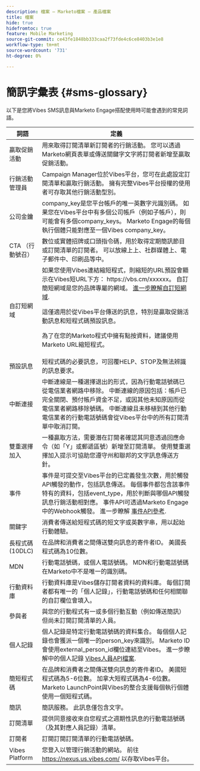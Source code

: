 ```yaml
---
description: 檔案 — Marketo檔案 — 產品檔案
title: 檔案
hide: true
hidefromtoc: true
feature: Mobile Marketing
source-git-commit: ce43fe1848bb333caa2f73fde4c6ce8403b3e1e8
workflow-type: tm+mt
source-wordcount: '731'
ht-degree: 0%

---
```


# 簡訊字彙表 {#sms-glossary}

以下是您將Vibes SMS訊息與Marketo Engage搭配使用時可能會遇到的常見詞語。

<table>
<thead>
  <tr>
    <th>詞語</th>
    <th>定義</th>
  </tr>
</thead>
<tbody>
  <tr>
    <td>贏取促銷活動</td>
    <td>用來取得訂閱清單新訂閱者的行銷活動。 您可以透過Marketo網頁表單或傳送關鍵字文字將訂閱者新增至贏取促銷活動。</td>
  </tr>
  <tr>
    <td>行銷活動管理員</td>
    <td>Campaign Manager位於Vibes平台，您可在此處設定訂閱清單和贏取行銷活動。 擁有完整Vibes平台授權的使用者可存取其他行銷活動型別。</td>
  </tr>
  <tr>
    <td>公司金鑰</td>
    <td>company_key是您平台帳戶的唯一英數字元識別碼。 如果您在Vibes平台中有多個公司帳戶（例如子帳戶），則可能會有多個company_keys。 Marketo Engage的每個執行個體只能對應至一個Vibes company_key。</td>
  </tr>
  <tr>
    <td>CTA （行動號召）</td>
    <td>數位或實體招牌或口頭指令碼，用於取得定期簡訊節目或訂閱清單的訂閱者。 可以放線上上、社群媒體上、電子郵件中、印刷品等中。</td>
  </tr>
  <tr>
    <td>自訂短網域</td>
    <td>如果您使用Vibes連結縮短程式，則縮短的URL預設會顯示在Vibes短URL下方： https://vbs.cm/xxxxxx。 自訂簡短網域是您的品牌專屬的網域。 <a href="https://developer-platform.vibes.com/docs/creating-a-custom-short-domain">進一步瞭解自訂短網域</a>.<p>
    這僅適用於從Vibes平台傳送的訊息，特別是贏取促銷活動訊息和短程式碼預設訊息。<p>
    為了在您的Marketo程式中擁有點按資料，建議使用Marketo URL縮短程式。</td>
  </tr>
  <tr>
    <td>預設訊息</td>
    <td>短程式碼的必要訊息，可回覆HELP、STOP及無法辨識的訊息要求。</td>
  </tr>
  <tr>
    <td>中斷連接</td>
    <td>中斷連線是一種選擇退出的形式，因為行動電話號碼已從電信業者網路中移除。 中斷連線的原因包括：帳戶已完全關閉、預付帳戶資金不足，或因其他未知原因而從電信業者網路移除號碼。 中斷連線且未移植到其他行動電信業者的行動電話號碼會從Vibes平台中的所有訂閱清單中取消訂閱。</td>
  </tr>
  <tr>
    <td>雙重選擇加入</td>
    <td>一種贏取方法，需要潛在訂閱者確認其同意透過回應命令（如「Y」或郵遞區號）新增至訂閱清單。 使用雙重選擇加入提示可協助您遵守州和聯邦的文字訊息傳送方針。</td>
  </tr>
  <tr>
    <td>事件</td>
    <td>事件是可提交至Vibes平台的已定義發生次數，用於觸發API觸發的動作，包括訊息傳送。 每個事件都包含該事件特有的資料，包括event_type，用於判斷與哪個API觸發訊息行銷活動相對應。 事件API可透過Marketo Engage中的Webhook觸發。 進一步瞭解 <a href="https://developer-platform.vibes.com/reference/event-api">事件API參考</a>.</td>
  </tr>
  <tr>
    <td>關鍵字</td>
    <td>消費者傳送給短程式碼的短文字或英數字串，用以起始行動體驗。</td>
  </tr>
  <tr>
    <td>長程式碼(10DLC)</td>
    <td>在品牌和消費者之間傳送雙向訊息的寄件者ID。 美國長程式碼為10位數。</td>
  </tr>
  <tr>
    <td>MDN</td>
    <td>行動電話號碼，或個人電話號碼。 MDN和行動電話號碼在Marketo中不是唯一的識別碼。</td>
  </tr>
  <tr>
    <td>行動資料庫</td>
    <td>行動資料庫是Vibes儲存訂閱者資料的資料庫。 每個訂閱者都有唯一的「個人記錄」，行動電話號碼和任何相關聯的自訂欄位會填入。</td>
  </tr>
  <tr>
    <td>參與者</td>
    <td>與您的行動程式有一或多個行動互動（例如傳送簡訊）但尚未訂閱訂閱清單的人員。</td>
  </tr>
  <tr>
    <td>個人記錄</td>
    <td>個人記錄是特定行動電話號碼的資料集合。 每個個人記錄也會獲派一個唯一的person_key來識別。 Marketo ID會使用external_person_id欄位連結至Vibes。 進一步瞭解中的個人記錄 <a href="https://developer-platform.vibes.com/reference/person-api">Vibes人員API檔案</a>.</td>
  </tr>
  <tr>
    <td>簡短程式碼</td>
    <td>在品牌和消費者之間傳送雙向訊息的寄件者ID。 美國短程式碼為5-6位數。 加拿大短程式碼為4-6位數。 Marketo LaunchPoint與Vibes的整合支援每個執行個體使用一個短程式碼。</td>
  </tr>
  <tr>
    <td>簡訊</td>
    <td>簡訊服務。 此訊息僅包含文字。</td>
  </tr>
  <tr>
    <td>訂閱清單</td>
    <td>提供同意接收來自您程式之週期性訊息的行動電話號碼（及其對應人員記錄）清單。</td>
  </tr>
  <tr>
    <td>訂閱者</td>
    <td>訂閱訂閱訂閱清單的行動電話號碼。</td>
  </tr>
  <tr>
    <td>Vibes Platform</td>
    <td>您登入以管理行銷活動的網站。 前往 <a href="https://nexus.us.vibes.com/">https://nexus.us.vibes.com/</a> 以存取Vibes平台。</td>
  </tr>
</tbody>
</table>
